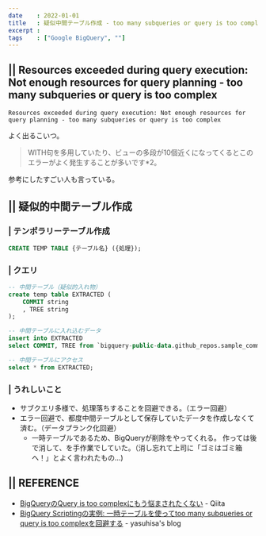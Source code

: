 ```yaml
---
date    : 2022-01-01
title   : 疑似中間テーブル作成 - too many subqueries or query is too complex 回避
excerpt : 
tags    : ["Google BigQuery", ""]
---
```

## || Resources exceeded during query execution: Not enough resources for query planning - too many subqueries or query is too complex
```
Resources exceeded during query execution: Not enough resources for query planning - too many subqueries or query is too complex
```
よく出るこいつ。

> WITH句を多用していたり、ビューの多段が10個近くになってくるとこのエラーがよく発生することが多いです*2。

参考にしたすごい人も言っている。



## || 疑似的中間テーブル作成
### | テンポラリーテーブル作成
```SQL
CREATE TEMP TABLE {テーブル名} ({処理});
```

### | クエリ
```SQL
-- 中間テーブル（疑似的入れ物）
create temp table EXTRACTED (
    COMMIT string
    , TREE string
);

-- 中間テーブルに入れ込むデータ
insert into EXTRACTED
select COMMIT, TREE from `bigquery-public-data.github_repos.sample_commits` limit 10;

-- 中間テーブルにアクセス
select * from EXTRACTED;
```

### | うれしいこと
+ サブクエリ多様で、処理落ちすることを回避できる。（エラー回避）
+ エラー回避で、都度中間テーブルとして保存していたデータを作成しなくて済む。（データプランク化回避）
    - 一時テーブルであるため、BigQueryが削除をやってくれる。
      作っては後で消して、を手作業でしていた。（消し忘れて上司に「ゴミはゴミ箱へ！」とよく言われたもの...) 



## || REFERENCE
+ [BigQueryのQuery is too complexにもう悩まされたくない](https://qiita.com/pakio/items/fdb4003ae6b6c10320b3) - Qiita
+ [BigQuery Scriptingの実例: 一時テーブルを使ってtoo many subqueries or query is too complexを回避する](https://www.yasuhisay.info/entry/2022/03/14/093500#%E4%BE%8B-%E4%B8%80%E6%99%82%E3%83%86%E3%83%BC%E3%83%96%E3%83%AB%E3%82%92%E4%BD%BF%E3%81%A3%E3%81%A6too-many-subqueries-or-query-is-too-complex%E3%82%92%E5%9B%9E%E9%81%BF%E3%81%99%E3%82%8B) - yasuhisa's blog 
